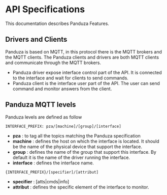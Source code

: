 # API Specifications

This documentation describes Panduza Features.

## Drivers and Clients

Panduza is based on MQTT, in this protocol there is the MQTT brokers and the MQTT clients.
The Panduza clients and drivers are both MQTT clients and communicate through the MQTT brokers.

- Panduza driver expose interface control part of the API. It is connected to the interface and wait for clients to send commands.
- Panduza client is the interface user part of the API. The user can send command and monitor answers from the client.

## Panduza MQTT levels

Panduza levels are defined as follow

```
INTERFACE_PREFIX: pza/[machine]/[group]/[interface]
```

- **pza**       : to tag all the topics matching the Panduza specification
- **machine**   : defines the host on which the interface is located. It should be the name of the physical device that support the interface.
- **group**     : defines the name of the group that support this interface. By default it is the name of the driver running the interface.
- **interface** : defines the interface name.

```
{INTERFACE_PREFIX}/[specifier]/[attribut]
```

- **specifier** : [atts|cmds|info]
- **attribut**  : defines the specific element of the interface to monitor.





